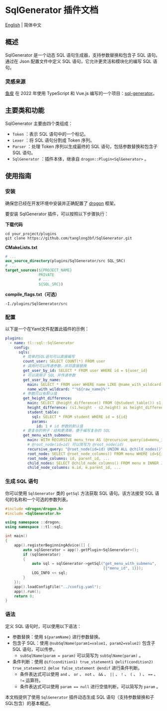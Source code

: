 # SqlGenerator 插件文档

[English](./README.md) | 简体中文

## 概述

SqlGenerator 是一个动态 SQL 语句生成器，支持参数替换和包含子 SQL 语句。通过在 Json 配置文件中定义 SQL 语句，它允许更灵活和模块化的编写 SQL 语句。

### 灵感来源

[鱼皮](https://github.com/liyupi) 在 2022 年使用 TypeScript 和 Vue.js 编写的一个项目：[sql-generator](https://github.com/liyupi/sql-generator)。

## 主要类和功能

SqlGenerator 主要由四个类组成：

- `Token` ：表示 SQL 语句中的一个标记。
- `Lexer` ：将 SQL 语句分割成 Token 序列。
- `Parser` ：处理 Token 序列以生成最终的 SQL 语句，包括参数替换和包含子 SQL 语句。
- `SqlGenerator` ：插件本体，继承自 `drogon::Plugin<SqlGenerator>` 。

## 使用指南

### 安装

确保您已经在开发环境中安装并正确配置了 [drogon](https://github.com/drogonframework/drogon) 框架。

要安装 SqlGenerator 插件，可以按照以下步骤执行：

**下载代码**

```
cd your_project/plugins
git clone https://github.com/tanglong3bf/SqlGenerator.git
```

**CMakeLists.txt**

```cmake
# ...
aux_source_directory(plugins/SqlGenerator/src SQL_SRC)
# ...
target_sources(${PROJECT_NAME}
               PRIVATE
               # ...
               ${SQL_SRC})
```

**compile_flags.txt（可选）**

```
-I./plugins/SqlGenerator/src
```

### 配置

以下是一个在Yaml文件配置此插件的示例：

```yaml
plugins:
  - name: tl::sql::SqlGenerator
    config:
      sqls:
        # 简单的SQL语句可以直接编写
        count_user: SELECT COUNT(*) FROM user
        # 调用时可以传递参数，并将直接替换
        get_user_by_id: SELECT * FROM user WHERE id = ${user_id}
        # 可以调用子 SQL 并传递参数
        get_user_by_name:
          main: SELECT * FROM user WHERE name LIKE @name_with_wildcard(raw_name=name)
          name_with_wildcard: "'%${raw_name}%'"
        # 参数可以有默认值
        get_height_difference:
          main: SELECT @height_difference() FROM (@student_table()) s1, (@student_table(id = 2)) s2
          height_difference: (s1.height - s2.height) as height_difference
          student_table:
            sql: SELECT * FROM student WHERE id = ${id}
            params:
              id: 1 # id 参数的默认值
        # 更复杂的例子：结构更清晰，便于编写复杂的 SQL
        get_menu_with_submenu:
          main: WITH RECURSIVE menu_tree AS (@recursive_query(id=menu_id)) SELECT * FROM menu_tree
          # @root_node(id=id) 可以简写为 @root_node(id)
          recursive_query: "@root_node(id=id) UNION ALL @child_nodes()"
          root_node: SELECT @root_node_columns() FROM menu WHERE id=${id}
          root_node_columns: id, parent_id, ...
          child_nodes: SELECT @child_node_columns() FROM menu m INNER JOIN menu_tree mt ON m.parent_id = mt.id
          child_node_columns: m.id, m.parent_id, ...
```

### 生成 SQL 语句

你可以使用 `SqlGenerator` 类的 `getSql` 方法获取 SQL 语句。该方法接受 SQL 语句的名称和一个可选的参数列表。

```cpp
#include <drogon/drogon.h>
#include <SqlGenerator.h>

using namespace ::drogon;
using namespace ::tl::sql;

int main()
{
    app().registerBeginningAdvice([] {
        auto sqlGenerator = app().getPlugin<SqlGenerator>();
        if (sqlGenerator)
        {
            auto sql = sqlGenerator->getSql("get_menu_with_submenu",
                                            {{"menu_id", 1}});
            LOG_INFO << sql;
        }
    });
    app().loadConfigFile("../config.yaml");
    app().run();
    return 0;
}
```

### 语法

定义 SQL 语句时，可以使用以下语法：

- 参数替换：使用 `${paramName}` 进行参数替换。
- 包含子 SQL：使用 `@subSqlName(param1=value1, param2=value2)` 包含子 SQL 语句，可以传参。
  - `subSqlName(param = param)` 可以简写为 `subSqlName(param)` 。
- 条件判断：使用 `@if(condition1) true_statement1 @elif(condition2) true_statement2 @else false_statement @endif` 进行条件判断。
  - 条件表达式可以使用 `and` 、 `or` 、 `not` 、 `&&` 、 `||` 、 `!` 、 `(` 、 `)` 、 `==` 、 `!=` 运算符。
  - 条件表达式可以使用 `param == null` 进行空值判断，可以简写为 `param` 。

本文档提供了使用 `SqlGenerator` 插件动态生成 SQL 语句（支持参数替换和子SQL包含）的基本概述。
